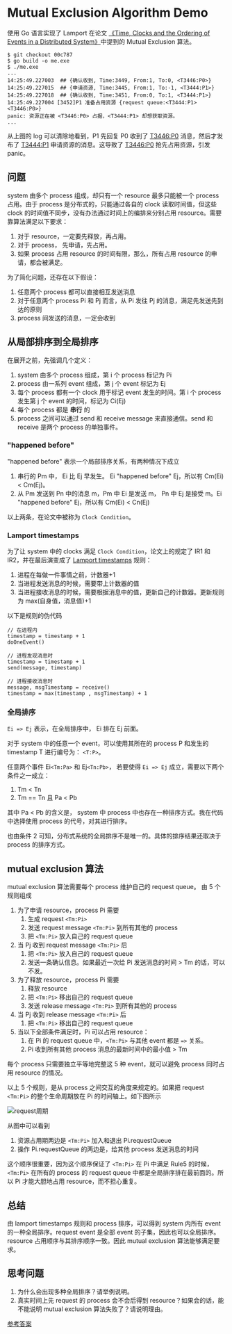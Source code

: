 # Mutual Exclusion Algorithm Demo

使用 Go 语言实现了 Lamport 在论文 [《Time, Clocks and the Ordering of Events in a Distributed System》](time-clocks.pdf)中提到的 Mutual Exclusion 算法。

```shell
$ git checkout 00c787
$ go build -o me.exe
$ ./me.exe
...
14:25:49.227003  ## {确认收到, Time:3449, From:1, To:0, <T3446:P0>}
14:25:49.227015  ## {申请资源, Time:3445, From:1, To:-1, <T3444:P1>}
14:25:49.227018  ## {确认收到, Time:3451, From:0, To:1, <T3444:P1>}
14:25:49.227004 [3452]P1 准备占用资源 {request queue:<T3444:P1><T3446:P0>}
panic: 资源正在被 <T3446:P0> 占据，<T3444:P1> 却想获取资源。
...
```

从上图的 log 可以清除地看到，P1 先回复 P0 收到了 <T3446:P0> 消息，然后才发布了 <T3444:P1> 申请资源的消息。这导致了 <T3446:P0> 抢先占用资源，引发 panic。

## 问题

system 由多个 process 组成，却只有一个 resource 最多只能被一个 process 占用。由于 process 是分布式的，只能通过各自的 clock 读取时间值，但这些 clock 的时间值不同步，没有办法通过时间上的编排来分别占用 resource。需要靠算法满足以下要求：

1. 对于 resource，一定要先释放，再占用。
1. 对于 process， 先申请，先占用。
1. 如果 process 占用 resource 的时间有限，那么，所有占用 resource 的申请，都会被满足。

为了简化问题，还存在以下假设：

1. 任意两个 process 都可以直接相互发送消息
1. 对于任意两个 process Pi 和 Pj 而言，从 Pi 发往 Pj 的消息，满足先发送先到达的原则
1. process 间发送的消息，一定会收到

## 从局部排序到全局排序

在展开之前，先强调几个定义：

1. system 由多个 process 组成，第 i 个 process 标记为 Pi
1. process 由一系列 event 组成，第 j 个 event 标记为 Ej
1. 每个 process 都有一个 clock 用于标记 event 发生的时间。第 i 个 process 发生第 j 个 event 的时间，标记为 Ci(Ej)
1. 每个 process 都是 **串行** 的
1. process 之间可以通过 send 和 receive message 来直接通信。send 和 receive 是两个 process 的单独事件。

### "happened before"

"happened before" 表示一个局部排序关系，有两种情况下成立

1. 串行的 Pm 中， Ei 比 Ej 早发生。 Ei "happened before" Ej，所以有 Cm(Ei) < Cm(Ej)。
1. 从 Pm 发送到 Pn 中的消息 m，Pm 中 Ei 是发送 m， Pn 中 Ej 是接受 m。Ei "happened before" Ej，所以有 Cm(Ei) < Cn(Ej)

以上两条，在论文中被称为 `Clock Condition`。

### Lamport timestamps

为了让 system 中的 clocks 满足 `Clock Condition`，论文上的规定了 IR1 和 IR2，并在最后演变成了 [Lamport timestamps](https://en.wikipedia.org/wiki/Lamport_timestamps) 规则：

1. 进程在每做一件事情之前，计数器+1
1. 当进程发送消息的时候，需要带上计数器的值
1. 当进程接收消息的时候，需要根据消息中的值，更新自己的计数器。更新规则为 max(自身值，消息值)+1

以下是规则的伪代码

```code
// 在进程内
timestamp = timestamp + 1
doOneEvent()

// 进程发现消息时
timestamp = timestamp + 1
send(message, timestamp)

// 进程接收消息时
message, msgTimestamp = receive()
timestamp = max(timestamp , msgTimestamp) + 1
```

### 全局排序

`Ei => Ej` 表示，在全局排序中， Ei 排在 Ej 前面。

对于 system 中的任意一个 event，可以使用其所在的 process P 和发生的 timestamp T 进行编号为： ``<T:P>``。

任意两个事件 Ei`<Tm:Pa>` 和 Ej`<Tn:Pb>`， 若要使得 `Ei => Ej` 成立，需要以下两个条件之一成立：

1. Tm < Tn
1. Tm == Tn 且 Pa < Pb

其中 Pa < Pb 的含义是， system 中 process 中也存在一种排序方式。我在代码中选择使用 process 的代号，对其进行排序。

也由条件 2 可知，分布式系统的全局排序不是唯一的。具体的排序结果还取决于 process 的排序方式。

## mutual exclusion 算法

mutual exclusion 算法需要每个 process 维护自己的 request queue。 由 5 个规则组成

1. 为了申请 resource，process Pi 需要
    1. 生成 request `<Tm:Pi>`
    1. 发送 request message `<Tm:Pi>` 到所有其他的 process
    1. 把 `<Tm:Pi>` 放入自己的 request queue
1. 当 Pj 收到 request message `<Tm:Pi>` 后
    1. 把 `<Tm:Pi>` 放入自己的 request queue
    1. 发送一条确认信息。如果最近一次给 Pi 发送消息的时间 > Tm 的话，可以不发。
1. 为了释放 resource，process Pi 需要
    1. 释放 resource
    1. 把 `<Tm:Pi>` 移出自己的 request queue
    1. 发送 release message `<Tm:Pi>` 到所有其他的 process
1. 当 Pj 收到 release message `<Tm:Pi>` 后
    1. 把 `<Tm:Pi>` 移出自己的 request queue
1. 当以下全部条件满足时，Pi 可以占用 resource：
    1. 在 Pi 的 request queue 中，`<Tm:Pi>` 与其他 event 都是 `=>` 关系。
    1. Pi 收到所有其他 process 消息的最新时间中的最小值 > Tm

每个 process 只需要独立平等地完整这 5 种 event，就可以避免 process 同时占用 resource 的情况。

以上 5 个规则，是从 process 之间交互的角度来规定的。如果把 request `<Tm:Pi>` 的整个生命周期放在 Pi 的时间轴上。如下图所示

![request周期](request_period.png)

从图中可以看到

1. 资源占用期两边是 `<Tm:Pi>` 加入和退出 Pi.requestQueue
1. 操作 Pi.requestQueue 的两边是，给其他 process 发送消息的时间

这个顺序很重要，因为这个顺序保证了 `<Tm:Pi>` 在 Pi 中满足 Rule5 的时候，`<Tm:Pi>` 在所有的 process 的 request queue 中都是全局排序排在最前面的。所以 Pi 才能大胆地占用 resource，而不担心重复。

## 总结

由 lamport timestamps 规则和 process 排序，可以得到 system 内所有 event 的一种全局排序。request event 是全部 event 的子集，因此也可以全局排序。resource 占用顺序与其排序顺序一致。因此 mutual exclusion 算法能够满足要求。

## 思考问题

1. 为什么会出现多种全局排序？请举例说明。
1. 真实时间上先 request 的 process 会不会后得到 resource？如果会的话，能不能说明 mutual exclusion 算法失败了？请说明理由。

[参考答案](qna.md)


